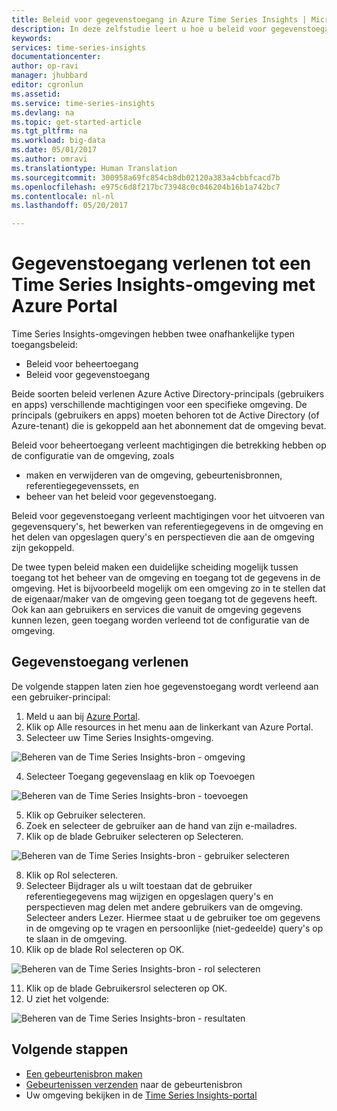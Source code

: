 ```yaml
---
title: Beleid voor gegevenstoegang in Azure Time Series Insights | Microsoft Docs
description: In deze zelfstudie leert u hoe u beleid voor gegevenstoegang kunt beheren in Time Series Insights
keywords: 
services: time-series-insights
documentationcenter: 
author: op-ravi
manager: jhubbard
editor: cgronlun
ms.assetid: 
ms.service: time-series-insights
ms.devlang: na
ms.topic: get-started-article
ms.tgt_pltfrm: na
ms.workload: big-data
ms.date: 05/01/2017
ms.author: omravi
ms.translationtype: Human Translation
ms.sourcegitcommit: 300958a69fc854cb8db02120a383a4cbbfcacd7b
ms.openlocfilehash: e975c6d8f217bc73948c0c046204b16b1a742bc7
ms.contentlocale: nl-nl
ms.lasthandoff: 05/20/2017

---
```


<a id="grant-data-access-to-a-time-series-insights-environment-using-azure-portal" class="xliff"></a>

# Gegevenstoegang verlenen tot een Time Series Insights-omgeving met Azure Portal

Time Series Insights-omgevingen hebben twee onafhankelijke typen toegangsbeleid:

* Beleid voor beheertoegang
* Beleid voor gegevenstoegang

Beide soorten beleid verlenen Azure Active Directory-principals (gebruikers en apps) verschillende machtigingen voor een specifieke omgeving. De principals (gebruikers en apps) moeten behoren tot de Active Directory (of Azure-tenant) die is gekoppeld aan het abonnement dat de omgeving bevat.

Beleid voor beheertoegang verleent machtigingen die betrekking hebben op de configuratie van de omgeving, zoals
*    maken en verwijderen van de omgeving, gebeurtenisbronnen, referentiegegevenssets, en
*    beheer van het beleid voor gegevenstoegang.

Beleid voor gegevenstoegang verleent machtigingen voor het uitvoeren van gegevensquery's, het bewerken van referentiegegevens in de omgeving en het delen van opgeslagen query's en perspectieven die aan de omgeving zijn gekoppeld.

De twee typen beleid maken een duidelijke scheiding mogelijk tussen toegang tot het beheer van de omgeving en toegang tot de gegevens in de omgeving. Het is bijvoorbeeld mogelijk om een omgeving zo in te stellen dat de eigenaar/maker van de omgeving geen toegang tot de gegevens heeft. Ook kan aan gebruikers en services die vanuit de omgeving gegevens kunnen lezen, geen toegang worden verleend tot de configuratie van de omgeving.

<a id="grant-data-access" class="xliff"></a>

## Gegevenstoegang verlenen
De volgende stappen laten zien hoe gegevenstoegang wordt verleend aan een gebruiker-principal:

1.    Meld u aan bij [Azure Portal](https://portal.azure.com).
2.    Klik op Alle resources in het menu aan de linkerkant van Azure Portal.
3.    Selecteer uw Time Series Insights-omgeving.

  ![Beheren van de Time Series Insights-bron - omgeving](media/data-access/getstarted-grant-data-access1.png)

4.    Selecteer Toegang gegevenslaag en klik op Toevoegen

  ![Beheren van de Time Series Insights-bron - toevoegen](media/data-access/getstarted-grant-data-access2.png)

5.    Klik op Gebruiker selecteren.
6.    Zoek en selecteer de gebruiker aan de hand van zijn e-mailadres.
7.    Klik op de blade Gebruiker selecteren op Selecteren.

  ![Beheren van de Time Series Insights-bron - gebruiker selecteren](media/data-access/getstarted-grant-data-access3.png)

8.    Klik op Rol selecteren.
9.    Selecteer Bijdrager als u wilt toestaan dat de gebruiker referentiegegevens mag wijzigen en opgeslagen query's en perspectieven mag delen met andere gebruikers van de omgeving. Selecteer anders Lezer. Hiermee staat u de gebruiker toe om gegevens in de omgeving op te vragen en persoonlijke (niet-gedeelde) query's op te slaan in de omgeving.
10.    Klik op de blade Rol selecteren op OK.

  ![Beheren van de Time Series Insights-bron - rol selecteren](media/data-access/getstarted-grant-data-access4.png)

11.    Klik op de blade Gebruikersrol selecteren op OK.
12.    U ziet het volgende:

  ![Beheren van de Time Series Insights-bron - resultaten](media/data-access/getstarted-grant-data-access5.png)

<a id="next-steps" class="xliff"></a>

## Volgende stappen

* [Een gebeurtenisbron maken](time-series-insights-add-event-source.md)
* [Gebeurtenissen verzenden](time-series-insights-send-events.md) naar de gebeurtenisbron
* Uw omgeving bekijken in de [Time Series Insights-portal](https://insights.timeseries.azure.com)

